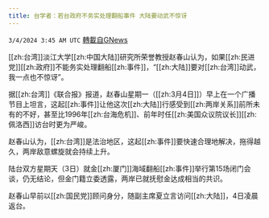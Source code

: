 ```yaml
---
title: 台学者：若台政府不务实处理翻船事件 大陆要动武不惊讶
---
```

`3/4/2024 3:45 AM UTC` [轉載自GNews](https://gnews.org/articles/2362229)

[[zh:台湾]]淡江大学[[zh:中国大陆]]研究所荣誉教授赵春山认为，如果[[zh:民进党]][[zh:政府]]不能务实处理翻船[[zh:事件]]，“[[zh:大陆]]要对[[zh:台湾]]动武，我一点也不惊讶”。

据[[zh:台湾]]《联合报》报道，赵春山星期一（[[zh:3月4日]]）早上在一个广播节目上坦言，这起[[zh:事件]]让他这次[[zh:大陆]]行感受到[[zh:两岸关系]]前所未有的不好，甚至比1996年[[zh:台海危机]]、前年时任[[zh:美国众议院议长]][[zh:佩洛西]]访台时更为严峻。

赵春山认为，[[zh:台湾]]是法治地区，这起[[zh:事件]]要快速合理地解决，拖得越久，两岸敌意螺旋就会持续上升。

陆台双方星期天（3日）就金[[zh:厦门]]海域翻船[[zh:事件]]举行第15场闭门会谈，仍无结论，但金门籍立委透露，两岸已就抚慰金达成相当的共识。

赵春山早前以[[zh:国民党]]顾问身分，随副主席夏立言访问[[zh:大陆]]，4日凌晨返台。

